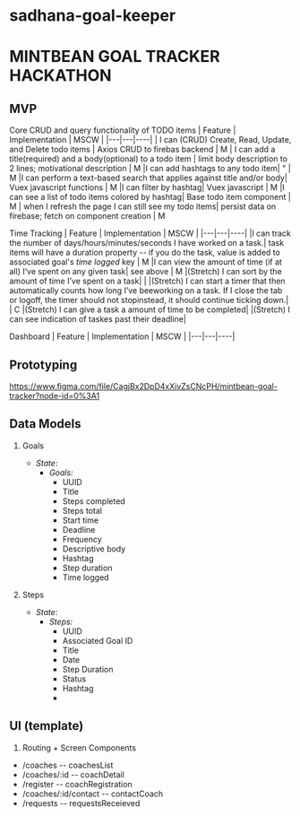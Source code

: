 # sadhana-goal-keeper

# MINTBEAN GOAL TRACKER HACKATHON

## MVP

Core CRUD and query functionality of TODO items
| Feature  | Implementation  | MSCW |
|---|---|----|
| I can (CRUD) Create, Read, Update, and Delete todo items | Axios CRUD to firebas backend | M
| I can add a title(required) and a body(optional) to a todo item | limit body description to 2 lines; motivational description | M 
|I can add hashtags to any todo item| " | M
|I can perform a text-based search that applies against title and/or body| Vuex javascript functions | M 
|I can filter by hashtag| Vuex javascript | M 
|I can see a list of todo items colored by hashtag| Base todo item component | M
| when I refresh the page I can still see my todo items| persist data on firebase; fetch on component creation | M

Time Tracking
| Feature  | Implementation  | MSCW |
|---|---|----|
|I can track the number of days/hours/minutes/seconds I have worked on a task.| task items will have a duration property -- if you do the task, value is added to associated goal's *time logged* key | M
|I can view the amount of time (if at all) I’ve spent on any given task| see above | M
|(Stretch) I can sort by the amount of time I’ve spent on a task| | 
|(Stretch) I can start a timer that then automatically counts how long I’ve beeworking on a task. If I close the tab or logoff, the timer should not stopinstead, it should continue ticking down.| | C
|(Stretch) I can give a task a amount of time to be completed|
|(Stretch) I can see indication of taskes past their deadline|

Dashboard
| Feature  | Implementation  | MSCW |
|---|---|----|

## Prototyping
https://www.figma.com/file/CagjBx2DpD4xXivZsCNcPH/mintbean-goal-tracker?node-id=0%3A1
    
## Data Models

1. Goals
   * _State_: 
      * _Goals:_
        * UUID
        * Title
        * Steps completed
        * Steps total
        * Start time
        * Deadline 
        * Frequency
        * Descriptive body
        * Hashtag 
        * Step duration
        * Time logged
        

      
   
2. Steps
    * _State_: 
      * _Steps:_
        * UUID
        * Associated Goal ID
        * Title
        * Date
        * Step Duration
        * Status
        * Hashtag
        * 

      
## UI (template)

1. Routing + Screen Components
  * /coaches                      -- coachesList
  * /coaches/:id                  -- coachDetail
  * /register                     -- coachRegistration
  * /coaches/:id/contact          -- contactCoach
  * /requests                     -- requestsReceieved
  
